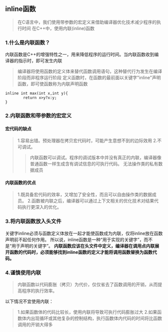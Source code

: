 ## inline函数
>在C语言中，我们使用带参数的宏定义来借助编译器优化技术减少程序的执行时间
>在C++中，使用内联(inline)函数

### 1.什么是内联函数？
内联函数是C++的增强特性之一，用来降低程序的运行时间。当内联函数收到编译器的指示时，即可发生内联
> 编译器将使用函数的定义体来替代函数调用语句，这种替代行为发生在编译阶段而非程序运行阶段
>定义函数时，在函数的最前面以关键字"inline"声明函数，即可使函数称为内联声明函数
```
inline int max(int x,int y){
        return x>y?x:y;
}
```

### 2.内联函数和带参数的宏定义
#### 宏代码的缺点
>1.容易出错。预处理器在拷贝宏代码时，可能产生意想不到的边际效用
>2.不可调试。
>>内联函数可以调试。程序的调试版本中并没有真正的内联，编译器像普通函数一样生成含有调试信息的可执行代码。
>无法操作类的私有数据成员

#### 内联函数的优点
> 1.既具备宏代码的效率，又增加了安全性，而且可以自由操作类的数据成员。
> 2.函数被内联之后，编译器可以通过上下文相关的优化技术对结果代码执行更深入的优化。

### 3.将内联函数放入头文件
关键字inline必须与函数定义体放在一起才能使函数成为内联，仅将inline放在函数声明前不起任何作用。
所以说，inline函数是一种“用于实现的关键字”，而不是“用于声明的关键字”。
**内联函数应该在头文件中定义，编译器在调用点内联展开函数的代码时，必须能够找到inline函数的定义才能将调用函数替换为函数代码。**

### 4.谨慎使用内联
>内联函数以代码膨胀（拷贝）为代价，仅仅省去了函数调用的开销，从而提高程序的执行效率。

以下情况不宜使用内联：
> 1.如果函数体的代码比较长，使用内联将导致可执行代码膨胀过大
> 2.如果函数体内出现循环或其他复杂的控制结构，执行函数体内代码的时间将比函数调用的开销大得多

